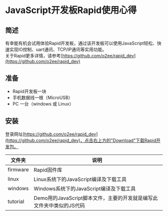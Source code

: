 # JavaScript开发板Rapid使用心得
## 简述 
有幸能有机会试用体验Rapid开发板，通过该开发板可以使用JavaScript轻松、快速实现IO控制、uart通讯、TCP/IP通讯等实用功能。     
关于Rapid更多详情，请参考[https://github.com/o2ee/rapid_dev](https://github.com/o2ee/rapid_dev)

## 准备
- Rapid开发板一块
- 手机数据线一根（MicroUSB）
- PC 一台（windows 或 Linux）

## 安装
登录网址[https://github.com/o2ee/rapid_dev](https://github.com/o2ee/rapid_dev)，点击右上方的"Download"下载Rapid开发包。

  文件夹 | 说明    
  ------|--------------    
  firmware | Rapid固件库    
  linux    | Linux系统下的JavaScript编译及下载工具    
  windows  | Windows系统下的JavaScript编译及下载工具    
  tutorial | Demo用的JavaScript脚本文件，主要的开发就是编写此文件夹中类似的JS代码    
  
  
  
